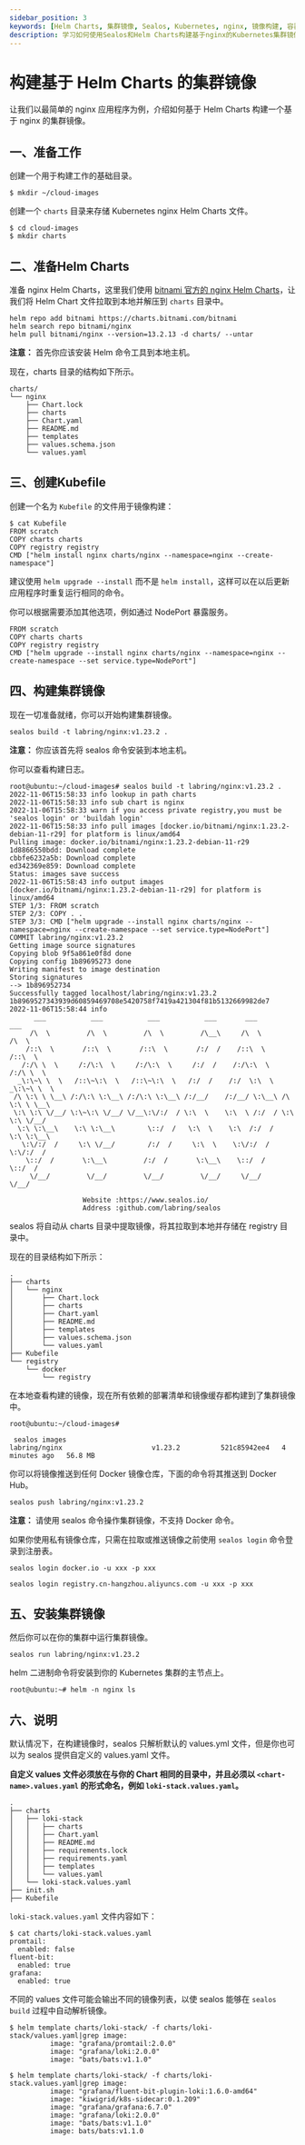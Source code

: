 ```yaml
---
sidebar_position: 3
keywords: [Helm Charts, 集群镜像, Sealos, Kubernetes, nginx, 镜像构建, 容器化, 云原生, DevOps, CI/CD]
description: 学习如何使用Sealos和Helm Charts构建基于nginx的Kubernetes集群镜像。本教程涵盖准备工作、Charts配置、Kubefile创建、镜像构建和安装等步骤。
---
```


# 构建基于 Helm Charts 的集群镜像

让我们以最简单的 nginx 应用程序为例，介绍如何基于 Helm Charts 构建一个基于 nginx 的集群镜像。

## 一、准备工作

创建一个用于构建工作的基础目录。

```shell
$ mkdir ~/cloud-images
```

创建一个 `charts` 目录来存储 Kubernetes nginx Helm Charts 文件。

```shell
$ cd cloud-images
$ mkdir charts
```

## 二、准备Helm Charts

准备 nginx Helm Charts，这里我们使用 [bitnami 官方的 nginx Helm Charts](https://bitnami.com/stack/nginx)，让我们将 Helm Chart 文件拉取到本地并解压到 `charts` 目录中。

```shell
helm repo add bitnami https://charts.bitnami.com/bitnami
helm search repo bitnami/nginx
helm pull bitnami/nginx --version=13.2.13 -d charts/ --untar
```

**注意：** 首先你应该安装 Helm 命令工具到本地主机。

现在，charts 目录的结构如下所示。

```
charts/
└── nginx
    ├── Chart.lock
    ├── charts
    ├── Chart.yaml
    ├── README.md
    ├── templates
    ├── values.schema.json
    └── values.yaml
```

## 三、创建Kubefile

创建一个名为 `Kubefile` 的文件用于镜像构建：

```shell
$ cat Kubefile
FROM scratch
COPY charts charts
COPY registry registry
CMD ["helm install nginx charts/nginx --namespace=nginx --create-namespace"]
```

建议使用 `helm upgrade --install` 而不是 `helm install`，这样可以在以后更新应用程序时重复运行相同的命令。

你可以根据需要添加其他选项，例如通过 NodePort 暴露服务。

```shell
FROM scratch
COPY charts charts
COPY registry registry
CMD ["helm upgrade --install nginx charts/nginx --namespace=nginx --create-namespace --set service.type=NodePort"]
```

## 四、构建集群镜像

现在一切准备就绪，你可以开始构建集群镜像。

```shell
sealos build -t labring/nginx:v1.23.2 .
```

**注意：** 你应该首先将 sealos 命令安装到本地主机。

你可以查看构建日志。

```shell
root@ubuntu:~/cloud-images# sealos build -t labring/nginx:v1.23.2 .
2022-11-06T15:58:33 info lookup in path charts
2022-11-06T15:58:33 info sub chart is nginx
2022-11-06T15:58:33 warn if you access private registry,you must be 'sealos login' or 'buildah login'
2022-11-06T15:58:33 info pull images [docker.io/bitnami/nginx:1.23.2-debian-11-r29] for platform is linux/amd64
Pulling image: docker.io/bitnami/nginx:1.23.2-debian-11-r29
1d8866550bdd: Download complete 
cbbfe6232a5b: Download complete 
ed342369e859: Download complete 
Status: images save success
2022-11-06T15:58:43 info output images [docker.io/bitnami/nginx:1.23.2-debian-11-r29] for platform is linux/amd64
STEP 1/3: FROM scratch
STEP 2/3: COPY . .
STEP 3/3: CMD ["helm upgrade --install nginx charts/nginx --namespace=nginx --create-namespace --set service.type=NodePort"]
COMMIT labring/nginx:v1.23.2
Getting image source signatures
Copying blob 9f5a861e0f8d done  
Copying config 1b89695273 done  
Writing manifest to image destination
Storing signatures
--> 1b896952734
Successfully tagged localhost/labring/nginx:v1.23.2
1b8969527343939d60859469708e5420758f7419a421304f81b5132669982de7
2022-11-06T15:58:44 info 
      ___           ___           ___           ___       ___           ___
     /\  \         /\  \         /\  \         /\__\     /\  \         /\  \
    /::\  \       /::\  \       /::\  \       /:/  /    /::\  \       /::\  \
   /:/\ \  \     /:/\:\  \     /:/\:\  \     /:/  /    /:/\:\  \     /:/\ \  \
  _\:\~\ \  \   /::\~\:\  \   /::\~\:\  \   /:/  /    /:/  \:\  \   _\:\~\ \  \
 /\ \:\ \ \__\ /:/\:\ \:\__\ /:/\:\ \:\__\ /:/__/    /:/__/ \:\__\ /\ \:\ \ \__\
 \:\ \:\ \/__/ \:\~\:\ \/__/ \/__\:\/:/  / \:\  \    \:\  \ /:/  / \:\ \:\ \/__/
  \:\ \:\__\    \:\ \:\__\        \::/  /   \:\  \    \:\  /:/  /   \:\ \:\__\
   \:\/:/  /     \:\ \/__/        /:/  /     \:\  \    \:\/:/  /     \:\/:/  /
    \::/  /       \:\__\         /:/  /       \:\__\    \::/  /       \::/  /
     \/__/         \/__/         \/__/         \/__/     \/__/         \/__/

                  Website :https://www.sealos.io/
                  Address :github.com/labring/sealos
```

sealos 将自动从 charts 目录中提取镜像，将其拉取到本地并存储在 registry 目录中。

现在的目录结构如下所示：

```shell
.
├── charts
│   └── nginx
│       ├── Chart.lock
│       ├── charts
│       ├── Chart.yaml
│       ├── README.md
│       ├── templates
│       ├── values.schema.json
│       └── values.yaml
├── Kubefile
└── registry
    └── docker
        └── registry
```

在本地查看构建的镜像，现在所有依赖的部署清单和镜像缓存都构建到了集群镜像中。

```shell
root@ubuntu:~/cloud-images#

 sealos images
labring/nginx                      v1.23.2          521c85942ee4   4 minutes ago   56.8 MB
```

你可以将镜像推送到任何 Docker 镜像仓库，下面的命令将其推送到 Docker Hub。

```shell
sealos push labring/nginx:v1.23.2
```

**注意：** 请使用 sealos 命令操作集群镜像，不支持 Docker 命令。

如果你使用私有镜像仓库，只需在拉取或推送镜像之前使用 `sealos login` 命令登录到注册表。

```shell
sealos login docker.io -u xxx -p xxx

sealos login registry.cn-hangzhou.aliyuncs.com -u xxx -p xxx
```

## 五、安装集群镜像

然后你可以在你的集群中运行集群镜像。

```shell
sealos run labring/nginx:v1.23.2
```

helm 二进制命令将安装到你的 Kubernetes 集群的主节点上。

```shell
root@ubuntu:~# helm -n nginx ls
```

## 六、说明

默认情况下，在构建镜像时，sealos 只解析默认的 values.yml 文件，但是你也可以为 sealos 提供自定义的 values.yaml 文件。

**自定义 values 文件必须放在与你的 Chart 相同的目录中，并且必须以 `<chart-name>.values.yaml` 的形式命名，例如 `loki-stack.values.yaml`。**

```shell
.
├── charts
│   ├── loki-stack
│   │   ├── charts
│   │   ├── Chart.yaml
│   │   ├── README.md
│   │   ├── requirements.lock
│   │   ├── requirements.yaml
│   │   ├── templates
│   │   └── values.yaml
│   └── loki-stack.values.yaml
├── init.sh
├── Kubefile
```

`loki-stack.values.yaml` 文件内容如下：

```shell
$ cat charts/loki-stack.values.yaml
promtail:
  enabled: false
fluent-bit:
  enabled: true
grafana:
  enabled: true
```

不同的 values 文件可能会输出不同的镜像列表，以使 sealos 能够在 `sealos build` 过程中自动解析镜像。

```shell
$ helm template charts/loki-stack/ -f charts/loki-stack/values.yaml|grep image: 
          image: "grafana/promtail:2.0.0"
          image: "grafana/loki:2.0.0"
          image: "bats/bats:v1.1.0"

$ helm template charts/loki-stack/ -f charts/loki-stack.values.yaml|grep image: 
          image: "grafana/fluent-bit-plugin-loki:1.6.0-amd64"
          image: "kiwigrid/k8s-sidecar:0.1.209"
          image: "grafana/grafana:6.7.0"
          image: "grafana/loki:2.0.0"
          image: "bats/bats:v1.1.0"
          image: bats/bats:v1.1.0
```
